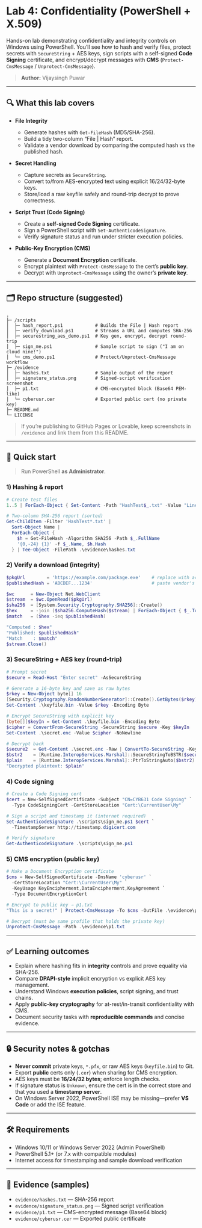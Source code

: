 # Lab 4: Confidentiality (PowerShell + X.509)

Hands-on lab demonstrating confidentiality and integrity controls on Windows using PowerShell. You’ll see how to hash and verify files, protect secrets with `SecureString` + AES keys, sign scripts with a self-signed **Code Signing** certificate, and encrypt/decrypt messages with **CMS** (`Protect-CmsMessage` / `Unprotect-CmsMessage`).

> **Author:** Vijaysingh Puwar

---

## 🔍 What this lab covers

* **File Integrity**

  * Generate hashes with `Get-FileHash` (MD5/SHA-256).
  * Build a tidy two-column “File | Hash” report.
  * Validate a vendor download by comparing the computed hash vs the published hash.

* **Secret Handling**

  * Capture secrets as `SecureString`.
  * Convert to/from AES-encrypted text using explicit 16/24/32-byte keys.
  * Store/load a raw keyfile safely and round-trip decrypt to prove correctness.

* **Script Trust (Code Signing)**

  * Create a **self-signed Code Signing** certificate.
  * Sign a PowerShell script with `Set-AuthenticodeSignature`.
  * Verify signature status and run under stricter execution policies.

* **Public-Key Encryption (CMS)**

  * Generate a **Document Encryption** certificate.
  * Encrypt plaintext with `Protect-CmsMessage` to the cert’s **public key**.
  * Decrypt with `Unprotect-CmsMessage` using the owner’s **private key**.

---

## 🗂️ Repo structure (suggested)

```
.
├─ /scripts
│  ├─ hash_report.ps1            # Builds the File | Hash report
│  ├─ verify_download.ps1        # Streams a URL and computes SHA-256
│  ├─ securestring_aes_demo.ps1  # Key gen, encrypt, decrypt round-trip
│  ├─ sign_me.ps1                # Sample script to sign ("I am on cloud nine!")
│  └─ cms_demo.ps1               # Protect/Unprotect-CmsMessage workflow
├─ /evidence
│  ├─ hashes.txt                 # Sample output of the report
│  ├─ signature_status.png       # Signed-script verification screenshot
│  ├─ p1.txt                     # CMS-encrypted block (Base64 PEM-like)
│  └─ cyberusr.cer               # Exported public cert (no private key)
├─ README.md
└─ LICENSE
```

> If you’re publishing to GitHub Pages or Lovable, keep screenshots in `/evidence` and link them from this README.

---

## 🚀 Quick start

> Run PowerShell **as Administrator**.

### 1) Hashing & report

```powershell
# Create test files
1..5 | ForEach-Object { Set-Content -Path "HashTest$_.txt" -Value "Line $_" }

# Two-column SHA-256 report (sorted)
Get-ChildItem -Filter 'HashTest*.txt' |
  Sort-Object Name |
  ForEach-Object {
    $h = Get-FileHash -Algorithm SHA256 -Path $_.FullName
    '{0,-24} {1}' -f $_.Name, $h.Hash
  } | Tee-Object -FilePath .\evidence\hashes.txt
```

### 2) Verify a download (integrity)

```powershell
$pkgUrl        = 'https://example.com/package.exe'    # replace with actual vendor URL
$publishedHash = 'ABCDEF...1234'                      # paste vendor's SHA-256 (hex)

$wc      = New-Object Net.WebClient
$stream  = $wc.OpenRead($pkgUrl)
$sha256  = [System.Security.Cryptography.SHA256]::Create()
$hex     = -join ($sha256.ComputeHash($stream) | ForEach-Object { $_.ToString('x2') })
$match   = ($hex -ieq $publishedHash)

"Computed : $hex"
"Published: $publishedHash"
"Match    : $match"
$stream.Close()
```

### 3) SecureString + AES key (round-trip)

```powershell
# Prompt secret
$secure = Read-Host "Enter secret" -AsSecureString

# Generate a 16-byte key and save as raw bytes
$rkey = New-Object byte[] 16
[Security.Cryptography.RandomNumberGenerator]::Create().GetBytes($rkey)
Set-Content .\keyfile.bin -Value $rkey -Encoding Byte

# Encrypt SecureString with explicit key
[byte[]]$keyIn = Get-Content .\keyfile.bin -Encoding Byte
$cipher = ConvertFrom-SecureString -SecureString $secure -Key $keyIn
Set-Content .\secret.enc -Value $cipher -NoNewline

# Decrypt back
$secure2  = Get-Content .\secret.enc -Raw | ConvertTo-SecureString -Key $keyIn
$bstr2    = [Runtime.InteropServices.Marshal]::SecureStringToBSTR($secure2)
$plain    = [Runtime.InteropServices.Marshal]::PtrToStringAuto($bstr2)
"Decrypted plaintext: $plain"
```

### 4) Code signing

```powershell
# Create a Code Signing cert
$cert = New-SelfSignedCertificate -Subject "CN=CYB631 Code Signing" `
  -Type CodeSigningCert -CertStoreLocation "Cert:\CurrentUser\My"

# Sign a script and timestamp it (internet required)
Set-AuthenticodeSignature .\scripts\sign_me.ps1 $cert `
  -TimestampServer http://timestamp.digicert.com

# Verify signature
Get-AuthenticodeSignature .\scripts\sign_me.ps1
```

### 5) CMS encryption (public key)

```powershell
# Make a Document Encryption certificate
$cms = New-SelfSignedCertificate -DnsName 'cyberusr' `
  -CertStoreLocation "Cert:\CurrentUser\My" `
  -KeyUsage KeyEncipherment,DataEncipherment,KeyAgreement `
  -Type DocumentEncryptionCert

# Encrypt to public key → p1.txt
"This is a secret!" | Protect-CmsMessage -To $cms -OutFile .\evidence\p1.txt

# Decrypt (must be same profile that holds the private key)
Unprotect-CmsMessage -Path .\evidence\p1.txt
```

---

## ✅ Learning outcomes

* Explain where hashing fits in **integrity** controls and prove equality via SHA-256.
* Compare **DPAPI-style** implicit encryption vs explicit AES key management.
* Understand Windows **execution policies**, script signing, and trust chains.
* Apply **public-key cryptography** for at-rest/in-transit confidentiality with CMS.
* Document security tasks with **reproducible commands** and concise evidence.

---

## 🔒 Security notes & gotchas

* **Never commit** private keys, `*.pfx`, or raw AES keys (`keyfile.bin`) to Git.
* Export **public** certs only (`.cer`) when sharing for CMS encryption.
* AES keys must be **16/24/32 bytes**; enforce length checks.
* If signature status is `Unknown`, ensure the cert is in the correct store and that you used a **timestamp server**.
* On Windows Server 2022, PowerShell ISE may be missing—prefer **VS Code** or add the ISE feature.

---

## 🛠️ Requirements

* Windows 10/11 or Windows Server 2022 (Admin PowerShell)
* PowerShell 5.1+ (or 7.x with compatible modules)
* Internet access for timestamping and sample download verification

---

## 📸 Evidence (samples)

* `evidence/hashes.txt` — SHA-256 report
* `evidence/signature_status.png` — Signed script verification
* `evidence/p1.txt` — CMS-encrypted message (Base64 block)
* `evidence/cyberusr.cer` — Exported public certificate
